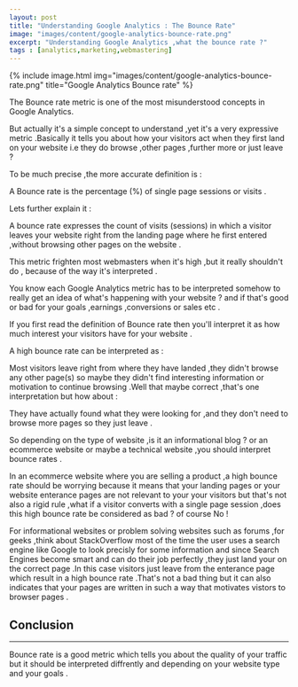 ```yaml
---
layout: post
title: "Understanding Google Analytics : The Bounce Rate"
image: "images/content/google-analytics-bounce-rate.png"
excerpt: "Understanding Google Analytics ,what the bounce rate ?" 
tags : [analytics,marketing,webmastering]
---
```


{% include image.html 
    img="images/content/google-analytics-bounce-rate.png" 
    title="Google Analytics Bounce rate" 
%}

The Bounce rate metric is one of the most misunderstood concepts in Google Analytics.

But actually it's a simple concept to understand ,yet it's a very expressive metric .Basically it tells you about how your visitors 
act when they first land on your website i.e they do browse ,other pages ,further more or just leave ?

To be much precise ,the more accurate definition is :

A Bounce rate is the percentage (%) of single page sessions or visits .

Lets further explain it :

A bounce rate expresses the count of visits (sessions) in which a visitor leaves your website right from 
the landing page where he first entered ,without browsing other pages on the website .

This metric frighten most webmasters when it's high ,but it really shouldn't do , because of the way it's interpreted .

You know each Google Analytics metric has to be interpreted somehow to really get an idea of what's 
happening with your website ? and if that's good or bad for your goals ,earnings ,conversions or sales etc .  

If you first read the definition of Bounce rate then you'll interpret it as how much interest your visitors 
have for your website .

A high bounce rate can be interpreted as :

Most visitors leave right from where they have landed ,they didn't browse any other page(s) so maybe they 
didn't find interesting information or motivation to continue browsing .Well that maybe correct ,that's one interpretation but 
how about :

They have actually found what they were looking for ,and they don't need to browse more pages so they just 
leave .   

So depending on the type of website ,is it an informational blog ? or an ecommerce website or maybe a 
technical website ,you should interpret bounce rates .

In an ecommerce website where you are selling a product ,a high bounce rate should be worrying because it 
means that your landing pages or your website enterance pages are not relevant to your your visitors but that's 
not also a rigid rule ,what if a visitor converts with a single page session ,does this high bounce rate 
be considered as bad ? of course No ! 

For informational websites or problem solving websites such as forums ,for  geeks ,think about StackOverflow 
most of the time the user uses a search engine like Google to look precisly for some information and since 
Search Engines become smart and can do their job perfectly ,they just land your on the correct page .In this 
case visitors just leave from the enterance page which result in a high bounce rate .That's not a bad thing 
but it can also indicates that your pages are written in such a way that motivates vistors to browser pages .

Conclusion
---------------
---------------

Bounce rate is a good metric which tells you about the quality of your traffic but it should be interpreted 
diffrently and depending on your website type and your goals .
        




